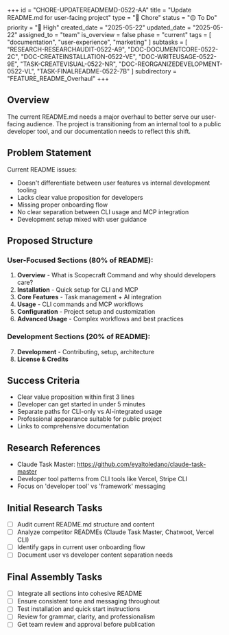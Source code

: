 +++
id = "CHORE-UPDATEREADMEMD-0522-AA"
title = "Update README.md for user-facing project"
type = "🧹 Chore"
status = "🟡 To Do"
priority = "🔼 High"
created_date = "2025-05-22"
updated_date = "2025-05-22"
assigned_to = "team"
is_overview = false
phase = "current"
tags = [ "documentation", "user-experience", "marketing" ]
subtasks = [
  "RESEARCH-RESEARCHAUDIT-0522-A9",
  "DOC-DOCUMENTCORE-0522-2C",
  "DOC-CREATEINSTALLATION-0522-VE",
  "DOC-WRITEUSAGE-0522-9E",
  "TASK-CREATEVISUAL-0522-NR",
  "DOC-REORGANIZEDEVELOPMENT-0522-VL",
  "TASK-FINALREADME-0522-7B"
]
subdirectory = "FEATURE_README_Overhaul"
+++

## Overview

The current README.md needs a major overhaul to better serve our user-facing audience. The project is transitioning from an internal tool to a public developer tool, and our documentation needs to reflect this shift.

## Problem Statement

Current README issues:
- Doesn't differentiate between user features vs internal development tooling
- Lacks clear value proposition for developers
- Missing proper onboarding flow
- No clear separation between CLI usage and MCP integration
- Development setup mixed with user guidance

## Proposed Structure

### User-Focused Sections (80% of README):
1. **Overview** - What is Scopecraft Command and why should developers care?
2. **Installation** - Quick setup for CLI and MCP
3. **Core Features** - Task management + AI integration
4. **Usage** - CLI commands and MCP workflows
5. **Configuration** - Project setup and customization
6. **Advanced Usage** - Complex workflows and best practices

### Development Sections (20% of README):
7. **Development** - Contributing, setup, architecture
8. **License & Credits**

## Success Criteria

- Clear value proposition within first 3 lines
- Developer can get started in under 5 minutes
- Separate paths for CLI-only vs AI-integrated usage
- Professional appearance suitable for public project
- Links to comprehensive documentation

## Research References

- Claude Task Master: https://github.com/eyaltoledano/claude-task-master
- Developer tool patterns from CLI tools like Vercel, Stripe CLI
- Focus on 'developer tool' vs 'framework' messaging

## Initial Research Tasks

- [ ] Audit current README.md structure and content
- [ ] Analyze competitor READMEs (Claude Task Master, Chatwoot, Vercel CLI)
- [ ] Identify gaps in current user onboarding flow
- [ ] Document user vs developer content separation needs

## Final Assembly Tasks

- [ ] Integrate all sections into cohesive README
- [ ] Ensure consistent tone and messaging throughout
- [ ] Test installation and quick start instructions
- [ ] Review for grammar, clarity, and professionalism
- [ ] Get team review and approval before publication
